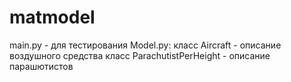 # matmodel
main.py - для тестирования Model.py: класс Aircraft - описание воздушного средства класс ParachutistPerHeight - описание парашютистов
